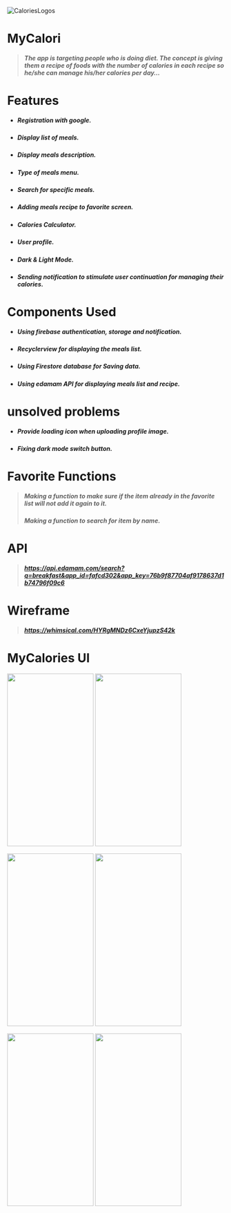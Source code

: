 
![CaloriesLogos](https://user-images.githubusercontent.com/92260233/150343244-092b2561-b14d-49b3-b2f4-07081f72620d.png)

# MyCalori
> ##### The app is targeting people who is doing diet. The concept is giving them a recipe of foods with the number of calories in each recipe so he/she can manage his/her calories per day…



# Features 
* ##### Registration with google.
* ##### Display list of meals.
* ##### Display meals description.
* ##### Type of meals menu. 
* ##### Search for specific meals.
* ##### Adding meals recipe to favorite screen.
* ##### Calories Calculator.
* ##### User profile.
* ##### Dark & Light Mode.
* ##### Sending notification to stimulate user continuation for managing their calories.



# Components Used 
* ##### Using firebase authentication, storage and notification.
* ##### Recyclerview for displaying the meals list. 
* ##### Using Firestore database for Saving data.
* ##### Using edamam API for displaying meals list and recipe.



# unsolved problems
* ##### Provide loading icon when uploading profile image.
* ##### Fixing dark mode switch button.



# Favorite Functions
> ##### Making a function to make sure if the item already in the favorite list will not add it again to it.
> ##### Making a function to search for item by name.



# API
> ##### https://api.edamam.com/search?q=breakfast&app_id=fafcd302&app_key=76b9f87704af9178637d1b74796f09c6



# Wireframe
> ##### https://whimsical.com/HYRgMNDz6CxeYjupzS42k



# MyCalories UI

<img src="https://user-images.githubusercontent.com/92260233/150340844-329bf758-3ccc-487d-b2af-c88ec932687c.png" width="200" height="400"> <img src="https://user-images.githubusercontent.com/92260233/150340921-8f59ab3e-7e3e-4d7c-b1f0-b4ec764a3b82.png" width="200" height="400">

<img src="https://user-images.githubusercontent.com/92260233/150340992-458dad3c-c066-4ce9-9027-4780baaa9e54.png" width="200" height="400"> <img src="https://user-images.githubusercontent.com/92260233/150341035-40868894-4004-4272-ade6-065af41b2bb0.png" width="200" height="400">


<img src="https://user-images.githubusercontent.com/92260233/150340886-d6e6d6ce-b2f2-42e7-a924-d5cd43577b98.png" width="200" height="400"> <img src="https://user-images.githubusercontent.com/92260233/150341204-0871ac43-a07a-43ee-bf57-e7dfca553822.png" width="200" height="400">

